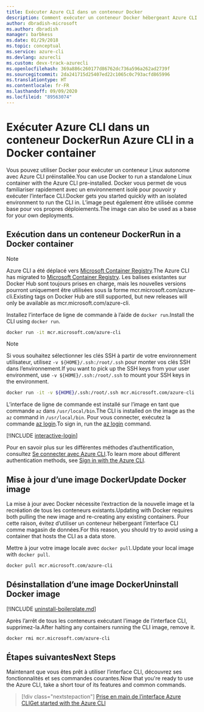 ```yaml
---
title: Exécuter Azure CLI dans un conteneur Docker
description: Comment exécuter un conteneur Docker hébergeant Azure CLI
author: dbradish-microsoft
ms.author: dbradish
manager: barbkess
ms.date: 01/29/2018
ms.topic: conceptual
ms.service: azure-cli
ms.devlang: azurecli
ms.custom: devx-track-azurecli
ms.openlocfilehash: 369a886c260177d86762dc736a596a262ad2739f
ms.sourcegitcommit: 2da241715d25407ed22c1065c0c793acfd865996
ms.translationtype: HT
ms.contentlocale: fr-FR
ms.lasthandoff: 09/09/2020
ms.locfileid: "89563074"
---
```

# <a name="run-azure-cli-in-a-docker-container"></a><span data-ttu-id="bcc18-103">Exécuter Azure CLI dans un conteneur Docker</span><span class="sxs-lookup"><span data-stu-id="bcc18-103">Run Azure CLI in a Docker container</span></span>

<span data-ttu-id="bcc18-104">Vous pouvez utiliser Docker pour exécuter un conteneur Linux autonome avec Azure CLI préinstallée.</span><span class="sxs-lookup"><span data-stu-id="bcc18-104">You can use Docker to run a standalone Linux container with the Azure CLI pre-installed.</span></span> <span data-ttu-id="bcc18-105">Docker vous permet de vous familiariser rapidement avec un environnement isolé pour pouvoir y exécuter l’interface CLI.</span><span class="sxs-lookup"><span data-stu-id="bcc18-105">Docker gets you started quickly with an isolated environment to run the CLI in.</span></span> <span data-ttu-id="bcc18-106">L’image peut également être utilisée comme base pour vos propres déploiements.</span><span class="sxs-lookup"><span data-stu-id="bcc18-106">The image can also be used as a base for your own deployments.</span></span>

## <a name="run-in-a-docker-container"></a><span data-ttu-id="bcc18-107">Exécution dans un conteneur Docker</span><span class="sxs-lookup"><span data-stu-id="bcc18-107">Run in a Docker container</span></span>

> [!NOTE]
> <span data-ttu-id="bcc18-108">Azure CLI a été déplacé vers [Microsoft Container Registry](https://azure.microsoft.com/services/container-registry).</span><span class="sxs-lookup"><span data-stu-id="bcc18-108">The Azure CLI has migrated to [Microsoft Container Registry](https://azure.microsoft.com/services/container-registry).</span></span> <span data-ttu-id="bcc18-109">Les balises existantes sur Docker Hub sont toujours prises en charge, mais les nouvelles versions pourront uniquement être utilisées sous la forme mcr.microsoft.com/azure-cli.</span><span class="sxs-lookup"><span data-stu-id="bcc18-109">Existing tags on Docker Hub are still supported, but new releases will only be available as mcr.microsoft.com/azure-cli.</span></span>

<span data-ttu-id="bcc18-110">Installez l’interface de ligne de commande à l’aide de `docker run`.</span><span class="sxs-lookup"><span data-stu-id="bcc18-110">Install the CLI using `docker run`.</span></span>

   ```bash
   docker run -it mcr.microsoft.com/azure-cli
   ```

> [!NOTE]
> <span data-ttu-id="bcc18-111">Si vous souhaitez sélectionner les clés SSH à partir de votre environnement utilisateur, utilisez `-v ${HOME}/.ssh:/root/.ssh` pour monter vos clés SSH dans l’environnement.</span><span class="sxs-lookup"><span data-stu-id="bcc18-111">If you want to pick up the SSH keys from your user environment, use `-v ${HOME}/.ssh:/root/.ssh` to mount your SSH keys in the environment.</span></span>
>
> ```bash
> docker run -it -v ${HOME}/.ssh:/root/.ssh mcr.microsoft.com/azure-cli
> ```

<span data-ttu-id="bcc18-112">L’interface de ligne de commande est installé sur l’image en tant que commande `az` dans `/usr/local/bin`.</span><span class="sxs-lookup"><span data-stu-id="bcc18-112">The CLI is installed on the image as the `az` command in `/usr/local/bin`.</span></span> <span data-ttu-id="bcc18-113">Pour vous connecter, exécutez la commande [az login](/cli/azure/reference-index#az-login).</span><span class="sxs-lookup"><span data-stu-id="bcc18-113">To sign in, run the [az login](/cli/azure/reference-index#az-login) command.</span></span>

[!INCLUDE [interactive-login](includes/interactive-login.md)]

<span data-ttu-id="bcc18-114">Pour en savoir plus sur les différentes méthodes d’authentification, consultez [Se connecter avec Azure CLI](authenticate-azure-cli.md).</span><span class="sxs-lookup"><span data-stu-id="bcc18-114">To learn more about different authentication methods, see [Sign in with the Azure CLI](authenticate-azure-cli.md).</span></span>

## <a name="update-docker-image"></a><span data-ttu-id="bcc18-115">Mise à jour d’une image Docker</span><span class="sxs-lookup"><span data-stu-id="bcc18-115">Update Docker image</span></span>

<span data-ttu-id="bcc18-116">La mise à jour avec Docker nécessite l’extraction de la nouvelle image et la recréation de tous les conteneurs existants.</span><span class="sxs-lookup"><span data-stu-id="bcc18-116">Updating with Docker requires both pulling the new image and re-creating any existing containers.</span></span> <span data-ttu-id="bcc18-117">Pour cette raison, évitez d’utiliser un conteneur hébergeant l’interface CLI comme magasin de données.</span><span class="sxs-lookup"><span data-stu-id="bcc18-117">For this reason, you should try to avoid using a container that hosts the CLI as a data store.</span></span>

<span data-ttu-id="bcc18-118">Mettre à jour votre image locale avec `docker pull`.</span><span class="sxs-lookup"><span data-stu-id="bcc18-118">Update your local image with `docker pull`.</span></span>

```bash
docker pull mcr.microsoft.com/azure-cli
```

## <a name="uninstall-docker-image"></a><span data-ttu-id="bcc18-119">Désinstallation d’une image Docker</span><span class="sxs-lookup"><span data-stu-id="bcc18-119">Uninstall Docker image</span></span>

[!INCLUDE [uninstall-boilerplate.md](includes/uninstall-boilerplate.md)]

<span data-ttu-id="bcc18-120">Après l’arrêt de tous les conteneurs exécutant l’image de l’interface CLI, supprimez-la.</span><span class="sxs-lookup"><span data-stu-id="bcc18-120">After halting any containers running the CLI image, remove it.</span></span>

```bash
docker rmi mcr.microsoft.com/azure-cli
```

## <a name="next-steps"></a><span data-ttu-id="bcc18-121">Étapes suivantes</span><span class="sxs-lookup"><span data-stu-id="bcc18-121">Next Steps</span></span>

<span data-ttu-id="bcc18-122">Maintenant que vous êtes prêt à utiliser l’interface CLI, découvrez ses fonctionnalités et ses commandes courantes.</span><span class="sxs-lookup"><span data-stu-id="bcc18-122">Now that you're ready to use the Azure CLI, take a short tour of its features and common commands.</span></span>

> [!div class="nextstepaction"]
> [<span data-ttu-id="bcc18-123">Prise en main de l’interface Azure CLI</span><span class="sxs-lookup"><span data-stu-id="bcc18-123">Get started with the Azure CLI</span></span>](get-started-with-azure-cli.md)
